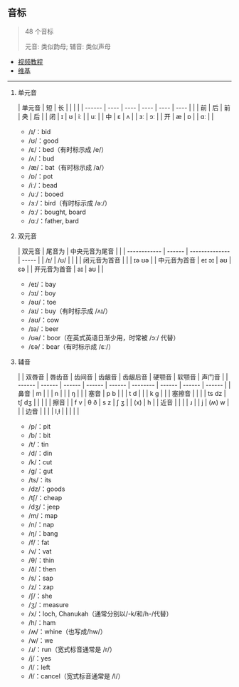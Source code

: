 ## 音标

> 48 个音标
> 
> 元音: 类似韵母; 辅音: 类似声母

- [视频教程](https://www.youtube.com/watch?v=g-kzzz8sPS0&t=34s)
- [维基](https://zh.wikipedia.org/zh-hans/%E8%8B%B1%E8%AA%9E%E5%9C%8B%E9%9A%9B%E9%9F%B3%E6%A8%99)

---

1. 单元音
   
   | 单元音 | 短   | 长   |      |      |      |
| ------ | ---- | ---- | ---- | ---- | ---- |
|        | 前   | 后   | 前   | 央   | 后   |
| 闭     | ɪ    | ʊ    | iː   |      | uː   |
| 中     | ɛ    | ʌ    |      | ɜː   | ɔː   |
| 开     | æ    | ɒ    |      | ɑː   |      |
   
   - /ɪ/：bid
   - /ʊ/：good
   - /ɛ/：bed（有时标示成 /e/）
   - /ʌ/：bud
   - /æ/：bat（有时标示成 /a/）
   - /ɒ/：pot
   - /iː/：bead
   - /uː/：booed
   - /ɜː/：bird（有时标示成 /əː/）
   - /ɔː/：bought, board
   - /ɑː/：father, bard
2. 双元音
   
   | 双元音       | 尾音为 | 中央元音为尾音 |       |
| ------------ | ------ | -------------- | ----- |
| /ɪ/          | /ʊ/    |                |       |
| 闭元音为首音 |        |                | ɪə ʊə |
| 中元音为首音 | eɪ ɔɪ  | əʊ             | ɛə    |
| 开元音为首音 | aɪ     | aʊ             |       |
   
   - /eɪ/：bay
   - /ɔɪ/：boy
   - /əʊ/：toe
   - /aɪ/：buy（有时标示成 /ʌɪ/）
   - /aʊ/：cow
   - /ɪə/：beer
   - /ʊə/：boor（在英式英语日渐少用，时常被 /ɔː/ 代替）
   - /ɛə/：bear（有时标示成 /ɛː/）
3. 辅音
   
   |        | 双唇音 | 唇齿音 | 齿间音 | 齿龈音 | 齿龈后音 | 硬颚音 | 软颚音 | 声门音 |
| ------ | ------ | ------ | ------ | ------ | -------- | ------ | ------ | ------ |
| 鼻音   | m      |        |        | n      |          |        | ŋ      |        |
| 塞音   | p b    |        |        | t d    |          |        | k ɡ    |        |
| 塞擦音 |        |        |        | ts dz  | tʃ dʒ    |        |        |        |
| 擦音   |        | f v    | θ ð    | s z    | ʃ ʒ      |        | (x)    | h      |
| 近音   |        |        |        | ɹ      |          | j      | (ʍ) w  |        |
| 边音   |        |        |        | l,ɫ    |          |        |        |        |
   
   - /p/：pit
   - /b/：bit
   - /t/：tin
   - /d/：din
   - /k/：cut
   - /ɡ/：gut
   - /ts/：its
   - /dz/：goods
   - /tʃ/：cheap
   - /dʒ/：jeep
   - /m/：map
   - /n/：nap
   - /ŋ/：bang
   - /f/：fat
   - /v/：vat
   - /θ/：thin
   - /ð/：then
   - /s/：sap
   - /z/：zap
   - /ʃ/：she
   - /ʒ/：measure
   - /x/：loch, Chanukah（通常分别以/-k/和/h-/代替）
   - /h/：ham
   - /ʍ/：whine（也写成/hw/）
   - /w/：we
   - /ɹ/：run（宽式标音通常是 /r/）
   - /j/：yes
   - /l/：left
   - /ɫ/：cancel（宽式标音通常是 /l/）

